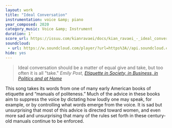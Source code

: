 ```yaml
---
layout: work
title: "Ideal Conversation"
instrumentation: voice &amp; piano
year_composed: 2020
category_music: Voice &amp; Instrument
duration: 1'
score_url: https://issuu.com/kianravaei/docs/kian_ravaei_-_ideal_conversation
soundcloud: 
 - url: https://w.soundcloud.com/player/?url=https%3A//api.soundcloud.com/tracks/1045943128&color=%23ff5500&auto_play=false&hide_related=false&show_comments=true&show_user=true&show_reposts=false&show_teaser=true&visual=true
hide: yes
---
```


<blockquote>
<p>
<span class="teaser">Ideal conversation should be a matter of equal give and take, but too often it is all "take."</span>
<cite>Emily Post, <a href="https://g.co/kgs/UHt1Lq" target="_blank">Etiquette in Society, in Business, in Politics and at Home</a></cite>
</p>
</blockquote>

This song takes its words from one of many early American books of etiquette and “manuals of politeness.” Much of the advice in these books aim to suppress the voice by dictating how loudly one may speak, for example, or by controlling what words emerge from the voice. It is sad but unsurprising that most of this advice is directed toward women, and even more sad and unsurprising that many of the rules set forth in these century-old manuals continue to be enforced.
